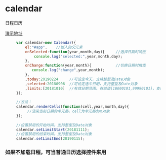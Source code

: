 # calendar
日程日历

<a target="_blank" href="http://htmlpreview.github.io/?http://github.com/anderpang/calendar/blob/master/index.html">演示地址</a>

```javascript
     var calendar=new Calendar({
         el:"#app",    //嵌入的父元素 
         onSelected:function(year,month,day){     //选择日期时响应
             console.log("selected:",year,month,day);
         },
         onChange:function(year,month){           //切换日期时触发
            console.log("change",year,month);
         },
         ,today:20190224     //可设定今天，支持整型及Date对象
         ,selected:20180906  //可设定选中日期，支持整型及Date对象
         ,limits:[20181010]  //有效日期范围，有效值[10000101,99990101]，支持整型及Date对象
     });
     
     //方法：
     calendar.renderCells(function(cell,year,month,day){
          //渲染当前日期的单元格，cell为单元格dom对象
     });
     
     //设置禁用的开始时间，支持整型及Date对象
     calendar.setLimitStart(20181111); 
     //设置禁用的结束时间，支持整型及Date对象
     calendar.setLimitEnd(20190115);
```

### 如果不加载日程，可当普通日历选择控件来用

